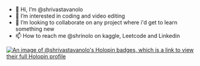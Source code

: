 - 👋 Hi, I’m @shrivastavanolo
- 👀 I’m interested in coding and video editing
- 💞️ I’m looking to collaborate on any project where i'd get to learn something new
- 📫 How to reach me @shrinolo on kaggle, Leetcode and Linkedin 

<!---
shrivastavanolo/shrivastavanolo is a ✨ special ✨ repository because its `README.md` (this file) appears on your GitHub profile.
You can click the Preview link to take a look at your changes.
--->

[![An image of @shrivastavanolo's Holopin badges, which is a link to view their full Holopin profile](https://holopin.me/shrivastavanolo)](https://holopin.io/@shrivastavanolo)
